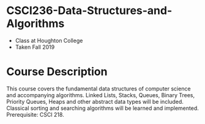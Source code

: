 # CSCI236-Data-Structures-and-Algorithms
- Class at Houghton College
- Taken Fall 2019

# Course Description
This course covers the fundamental data structures of computer science and accompanying algorithms. Linked Lists, Stacks, Queues, Binary 
Trees, Priority Queues, Heaps and other abstract data types will be included. Classical sorting and searching algorithms will be learned 
and implemented. Prerequisite: CSCI 218.
